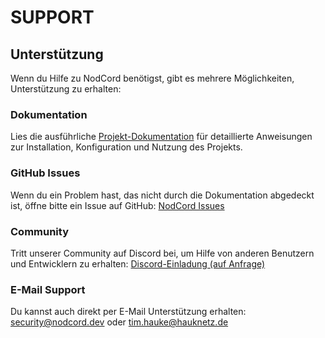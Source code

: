 # SUPPORT

## Unterstützung

Wenn du Hilfe zu NodCord benötigst, gibt es mehrere Möglichkeiten, Unterstützung zu erhalten:

### Dokumentation

Lies die ausführliche [Projekt-Dokumentation](../reference/documentation.md) für detaillierte Anweisungen zur Installation, Konfiguration und Nutzung des Projekts.

### GitHub Issues

Wenn du ein Problem hast, das nicht durch die Dokumentation abgedeckt ist, öffne bitte ein Issue auf GitHub:
[NodCord Issues](https://github.com/vectode/NodCord/issues)

### Community

Tritt unserer Community auf Discord bei, um Hilfe von anderen Benutzern und Entwicklern zu erhalten:
[Discord-Einladung (auf Anfrage)](mailto:tim.hauke@hauknetz.de?subject=NodCord%20Discord%20Invite)

### E-Mail Support

Du kannst auch direkt per E-Mail Unterstützung erhalten:
[security@nodcord.dev](mailto:security@nodcord.dev) oder [tim.hauke@hauknetz.de](mailto:tim.hauke@hauknetz.de)
